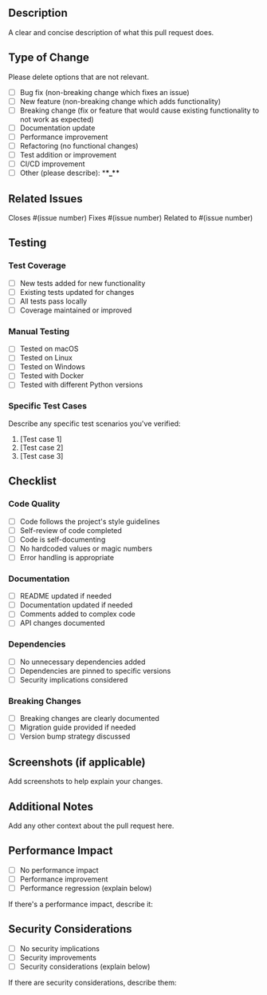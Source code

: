 ## Description

A clear and concise description of what this pull request does.

## Type of Change

Please delete options that are not relevant.

- [ ] Bug fix (non-breaking change which fixes an issue)
- [ ] New feature (non-breaking change which adds functionality)
- [ ] Breaking change (fix or feature that would cause existing functionality to not work as expected)
- [ ] Documentation update
- [ ] Performance improvement
- [ ] Refactoring (no functional changes)
- [ ] Test addition or improvement
- [ ] CI/CD improvement
- [ ] Other (please describe): \***\*\_\*\***

## Related Issues

Closes #(issue number)
Fixes #(issue number)
Related to #(issue number)

## Testing

### Test Coverage

- [ ] New tests added for new functionality
- [ ] Existing tests updated for changes
- [ ] All tests pass locally
- [ ] Coverage maintained or improved

### Manual Testing

- [ ] Tested on macOS
- [ ] Tested on Linux
- [ ] Tested on Windows
- [ ] Tested with Docker
- [ ] Tested with different Python versions

### Specific Test Cases

Describe any specific test scenarios you've verified:

1. [Test case 1]
2. [Test case 2]
3. [Test case 3]

## Checklist

### Code Quality

- [ ] Code follows the project's style guidelines
- [ ] Self-review of code completed
- [ ] Code is self-documenting
- [ ] No hardcoded values or magic numbers
- [ ] Error handling is appropriate

### Documentation

- [ ] README updated if needed
- [ ] Documentation updated if needed
- [ ] Comments added to complex code
- [ ] API changes documented

### Dependencies

- [ ] No unnecessary dependencies added
- [ ] Dependencies are pinned to specific versions
- [ ] Security implications considered

### Breaking Changes

- [ ] Breaking changes are clearly documented
- [ ] Migration guide provided if needed
- [ ] Version bump strategy discussed

## Screenshots (if applicable)

Add screenshots to help explain your changes.

## Additional Notes

Add any other context about the pull request here.

## Performance Impact

- [ ] No performance impact
- [ ] Performance improvement
- [ ] Performance regression (explain below)

If there's a performance impact, describe it:

## Security Considerations

- [ ] No security implications
- [ ] Security improvements
- [ ] Security considerations (explain below)

If there are security considerations, describe them:
